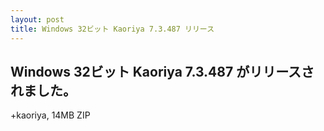 ```yaml
---
layout: post
title: Windows 32ビット Kaoriya 7.3.487 リリース
---
```


Windows 32ビット Kaoriya 7.3.487 がリリースされました。
-------------------------------------------------------

+kaoriya, 14MB ZIP
